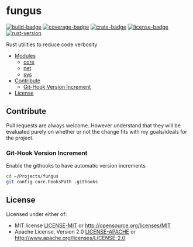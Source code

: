 fungus
====================================================================================================
[![build-badge](https://travis-ci.com/phR0ze/fungus.svg?branch=master)](https://travis-ci.com/phR0ze/fungus)
[![coverage-badge](https://coveralls.io/repos/github/phR0ze/fungus/badge.svg?branch=master)](https://coveralls.io/github/phR0ze/fungus?branch=master)
[![crate-badge](https://img.shields.io/crates/v/fungus.svg)](https://crates.io/crates/fungus)
[![license-badge](https://img.shields.io/crates/l/fungus.svg)](https://opensource.org/licenses/MIT)
[![rust-version](https://img.shields.io/badge/rust-latest%20stable-blue.svg)](https://github.com/rust-lang/rust/releases)

Rust utilities to reduce code verbosity

* [Modules](#modules)
  * [core](#core)
  * [net](#net)
  * [sys](#sys)
* [Contribute](#contribute)
  * [Git-Hook Version Increment](#git-hook-version-increment)
* [License](#license)

## Contribute<a name="Contribute"/></a>
Pull requests are always welcome.  However understand that they will be evaluated purely on whether
or not the change fits with my goals/ideals for the project.

### Git-Hook Version Increment <a name="git-hook-version-increment"/></a>
Enable the githooks to have automatic version increments

```bash
cd ~/Projects/fungus
git config core.hooksPath .githooks
```

## License <a name="license"/></a>
Licensed under either of:
 * MIT license [LICENSE-MIT](LICENSE-MIT) or http://opensource.org/licenses/MIT
 * Apache License, Version 2.0 [LICENSE-APACHE](LICENSE-APACHE) or http://www.apache.org/licenses/LICENSE-2.0
